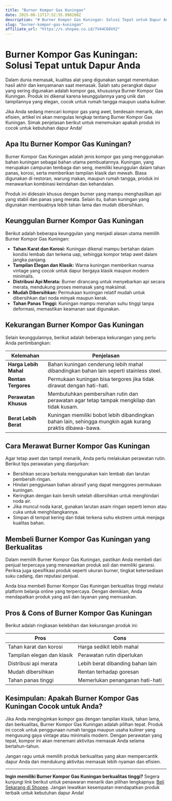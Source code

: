 ```yaml
---
title: "Burner Kompor Gas Kuningan"
date: 2025-08-11T17:52:55.998108Z
description: "# Burner Kompor Gas Kuningan: Solusi Tepat untuk Dapur Anda..."
slug: "burner-kompor-gas-kuningan"
affiliate_url: "https://s.shopee.co.id/7V44C68VX2"
---
```

# Burner Kompor Gas Kuningan: Solusi Tepat untuk Dapur Anda

Dalam dunia memasak, kualitas alat yang digunakan sangat menentukan hasil akhir dan kenyamanan saat memasak. Salah satu perangkat dapur yang sering digunakan adalah kompor gas, khususnya Burner Kompor Gas Kuningan. Produk ini dikenal karena keunggulannya yang unik dan tampilannya yang elegan, cocok untuk rumah tangga maupun usaha kuliner.

Jika Anda sedang mencari kompor gas yang awet, berdesain menarik, dan efisien, artikel ini akan mengulas lengkap tentang Burner Kompor Gas Kuningan. Simak penjelasan berikut untuk menemukan apakah produk ini cocok untuk kebutuhan dapur Anda!

## Apa Itu Burner Kompor Gas Kuningan?

Burner Kompor Gas Kuningan adalah jenis kompor gas yang menggunakan bahan kuningan sebagai bahan utama pembuatannya. Kuningan, yang merupakan campuran tembaga dan seng, memiliki keunggulan dalam tahan panas, korosi, serta memberikan tampilan klasik dan mewah. Biasa digunakan di restoran, warung makan, maupun rumah tangga, produk ini menawarkan kombinasi keindahan dan kehandalan.

Produk ini didesain khusus dengan burner yang mampu menghasilkan api yang stabil dan panas yang merata. Selain itu, bahan kuningan yang digunakan membuatnya lebih tahan lama dan mudah dibersihkan.

## Keunggulan Burner Kompor Gas Kuningan

Berikut adalah beberapa keunggulan yang menjadi alasan utama memilih Burner Kompor Gas Kuningan:

- **Tahan Karat dan Korosi:** Kuningan dikenal mampu bertahan dalam kondisi lembab dan terkena uap, sehingga kompor tetap awet dalam jangka panjang.
- **Tampilan Elegan dan Klasik:** Warna kuningan memberikan nuansa vintage yang cocok untuk dapur bergaya klasik maupun modern minimalis.
- **Distribusi Api Merata:** Burner dirancang untuk menyebarkan api secara merata, mendukung proses memasak yang maksimal.
- **Mudah Dibersihkan:** Permukaan kuningan relatif mudah untuk dibersihkan dari noda minyak maupun kerak.
- **Tahan Panas Tinggi:** Kuningan mampu menahan suhu tinggi tanpa deformasi, memastikan keamanan saat digunakan.

## Kekurangan Burner Kompor Gas Kuningan

Selain keunggulannya, berikut adalah beberapa kekurangan yang perlu Anda pertimbangkan:

| **Kelemahan**                         | **Penjelasan**                                                     |
|--------------------------------------|---------------------------------------------------------------------|
| **Harga Lebih Mahal**                | Bahan kuningan cenderung lebih mahal dibandingkan bahan lain seperti stainless steel. |
| **Rentan Tergores**                   | Permukaan kuningan bisa tergores jika tidak dirawat dengan hati-hati.             |
| **Perawatan Khusus**                  | Membutuhkan pembersihan rutin dan perawatan agar tetap tampak mengkilap dan tidak kusam. |
| **Berat Lebih Berat**                 | Kuningan memiliki bobot lebih dibandingkan bahan lain, sehingga mungkin agak kurang praktis dibawa-bawa. |

## Cara Merawat Burner Kompor Gas Kuningan

Agar tetap awet dan tampil menarik, Anda perlu melakukan perawatan rutin. Berikut tips perawatan yang dianjurkan:

- Bersihkan secara berkala menggunakan kain lembab dan larutan pembersih ringan.
- Hindari penggunaan bahan abrasif yang dapat menggores permukaan kuningan.
- Keringkan dengan kain bersih setelah dibersihkan untuk menghindari noda air.
- Jika muncul noda karat, gunakan larutan asam ringan seperti lemon atau cuka untuk menghilangkannya.
- Simpan di tempat kering dan tidak terkena suhu ekstrem untuk menjaga kualitas bahan.

## Membeli Burner Kompor Gas Kuningan yang Berkualitas

Dalam memilih Burner Kompor Gas Kuningan, pastikan Anda membeli dari penjual terpercaya yang menawarkan produk asli dan memiliki garansi. Periksa juga spesifikasi produk seperti ukuran burner, tingkat ketersediaan suku cadang, dan reputasi penjual.

Anda bisa membeli Burner Kompor Gas Kuningan berkualitas tinggi melalui platform belanja online yang terpercaya. Dengan demikian, Anda mendapatkan produk yang asli dan layanan yang memuaskan.

## Pros & Cons of Burner Kompor Gas Kuningan

Berikut adalah ringkasan kelebihan dan kekurangan produk ini:

| **Pros**                                   | **Cons**                                      |
|--------------------------------------------|----------------------------------------------|
| Tahan karat dan korosi                   | Harga sedikit lebih mahal                   |
| Tampilan elegan dan klasik               | Perawatan rutin diperlukan                |
| Distribusi api merata                     | Lebih berat dibanding bahan lain         |
| Mudah dibersihkan                        | Rentan terhadap goresan                    |
| Tahan panas tinggi                        | Memerlukan penanganan hati-hati          |

## Kesimpulan: Apakah Burner Kompor Gas Kuningan Cocok untuk Anda?

Jika Anda menginginkan kompor gas dengan tampilan klasik, tahan lama, dan berkualitas, Burner Kompor Gas Kuningan adalah pilihan tepat. Produk ini cocok untuk penggunaan rumah tangga maupun usaha kuliner yang mengusung gaya vintage atau minimalis modern. Dengan perawatan yang tepat, kompor ini akan menemani aktivitas memasak Anda selama bertahun-tahun.

Jangan ragu untuk memilih produk berkualitas yang akan mempercantik dapur Anda dan mendukung aktivitas memasak lebih nyaman dan efisien.

---

**Ingin memiliki Burner Kompor Gas Kuningan berkualitas tinggi?** Segera kunjungi link berikut untuk penawaran menarik dan pilihan lengkapnya: [Beli Sekarang di Shopee](https://s.shopee.co.id/7V44C68VX2). Jangan lewatkan kesempatan mendapatkan produk terbaik untuk kebutuhan dapur Anda!